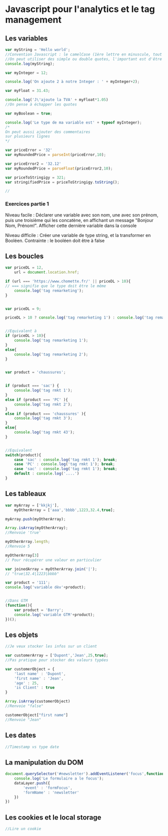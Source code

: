 # Javascript pour l'analytics et le tag management

## Les variables

```javascript
var myString = 'Hello world';
//Convention Javascript : le camelCase (1ère lettre en minuscule, tout attaché)
//On peut utiliser des simple ou double quotes, l'important est d'être consistant
console.log(myString);

var myInteger = 12;

console.log('On ajoute 2 à notre Integer : ' + myInteger+2);

var myFloat = 31.43;

console.log('J\'ajoute la TVA' + myFloat*1.05)
//On pense à échapper les quotes

var myBoolean = true;

console.log('Le type de ma variable est' + typeof myInteger);
/*
On peut aussi ajouter des commentaires
sur plusieurs lignes
*/

var priceError = '32' 
var myRoundedPrice = parseInt(priceError,10);

var priceError2 = '32.12' 
var myRoundedPrice = parseFloat(priceError2,10);

var priceToStringigy = 321;
var stringifiedPrice = priceToStringigy.toString();

//
```

### Exercices partie 1

Niveau facile : Déclarer une variable avec son nom, une avec son prénom, puis une troisième qui les concatène, en affichant un message "Bonjour Nom, Prénom!". Afficher cette dernière variable dans la console

Niveau difficile : Créer une variable de type string, et la transformer en Booléen. Contrainte : le booléen doit être à false

## Les boucles

```javascript
var priceDL = 12,
	url = document.location.href;

if (url === 'https://www.chomette.fr/' || priceDL > 10){
// === signifie que le type doit être le même
	console.log('tag remarketing');
} 


var priceDL = 9;

priceDL > 10 ? console.log('tag remarketing 1') : console.log('tag remarketing 2');


//Equivalent à
if (priceDL > 10){
	console.log('tag remarketing 1');
} 
else{
	console.log('tag remarketing 2');
}


var product = 'chaussures';


if (product === 'sac') {
	console.log('tag rmkt 1');
} 
else if (product === 'PC' ){
	console.log('tag rmkt 2');
}
else if (product === 'chaussures' ){
	console.log('tag rmkt 3');
}
else{
	console.log('tag rmkt 43');
}


//Equivalent
switch(product){
	case 'sac' : console.log('tag rmkt 1'); break;
	case 'PC' : console.log('tag rmkt 1'); break;
	case 'sac' : console.log('tag rmkt 1'); break;
	default : console.log('....')
}

```

## Les tableaux

```javascript
var myArray = ['kkjkj'],
	myOtherArray = ['aaa','bbbb',1223,32.4,true];

myArray.push(myOtherArray);

Array.isArray(myOtherArray);
//Renvoie 'true'

myOtherArray.length;
//Renvoie 5

myOtherArray[3]
// Pour récupérer une valeur en particulier

var joinedArray = myOtherArray.join('|');
// "true|32.4|1223|bbbb"

var product = '111';
console.log('variable dèv'+product);


//Dans GTM
(function(){ 
    var product = 'Barry';
    console.log('variable GTM'+product);
})();
```

## Les objets 

```javascript
//Je veux stocker les infos sur un client

var customerArray = ['Dupont','Jean',25,true];
//Pas pratique pour stocker des valeurs typées

var customerObject = {
	'last name' : 'Dupont',
	'first name' : 'Jean',
	'age' : 25,
	'is Client' : true
}

Array.isArray(customerObject)
//Renvoie "false"

customerObject["first name"]
//Renvoie "Jean"
```

## Les dates

```javascript
//Timestamp vs type date
```

## La manipulation du DOM

```javascript
document.querySelector('#newsletter').addEventListener('focus',function(){
	console.log('Le formulaire a le focus');
	dataLayer.push({
		'event' : 'formFocus',
		'formName' : 'newsletter'
	})
})
```

## Les cookies et le local storage

```javascript
//Lire un cookie
```